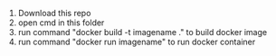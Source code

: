 1) Download this repo
2) open cmd in this folder
3) run command "docker build -t imagename ." to build docker image
4) run command "docker run imagename" to run docker container
